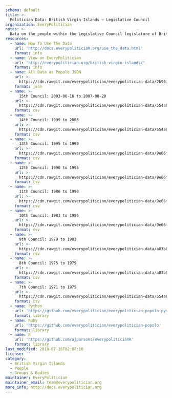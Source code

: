 ```yaml
---
schema: default
title: >-
  Politician Data: British Virgin Islands — Legislative Council
organization: EveryPolitician
notes: >-
  Data on the people within the Legislative Council legislature of British Virgin Islands.
resources:
  - name: How To Use The Data
    url: 'http://docs.everypolitician.org/use_the_data.html'
    format: info
  - name: View on EveryPolitician
    url: 'http://everypolitician.org/british-virgin-islands/'
    format: info
  - name: All Data as Popolo JSON
    url: >-
      https://cdn.rawgit.com/everypolitician/everypolitician-data/2b96a85d468bc2d961b21ecfdc2fd702c35de5d6/data/British_Virgin_Islands/Council/ep-popolo-v1.0.json
    format: json
  - name: >-
      15th Council: 2003-06-16 to 2007-08-20
    url: >-
      https://cdn.rawgit.com/everypolitician/everypolitician-data/554a6cb306153130ac5558e4c015471d63e57cb7/data/British_Virgin_Islands/Council/term-2003.csv
    format: csv
  - name: >-
      14th Council: 1999 to 2003
    url: >-
      https://cdn.rawgit.com/everypolitician/everypolitician-data/554a6cb306153130ac5558e4c015471d63e57cb7/data/British_Virgin_Islands/Council/term-1999.csv
    format: csv
  - name: >-
      13th Council: 1995 to 1999
    url: >-
      https://cdn.rawgit.com/everypolitician/everypolitician-data/9e66f3c304bb54dd6b4837f16c189f1c6a4c8792/data/British_Virgin_Islands/Council/term-1995.csv
    format: csv
  - name: >-
      12th Council: 1990 to 1995
    url: >-
      https://cdn.rawgit.com/everypolitician/everypolitician-data/9e66f3c304bb54dd6b4837f16c189f1c6a4c8792/data/British_Virgin_Islands/Council/term-1990.csv
    format: csv
  - name: >-
      11th Council: 1986 to 1990
    url: >-
      https://cdn.rawgit.com/everypolitician/everypolitician-data/9e66f3c304bb54dd6b4837f16c189f1c6a4c8792/data/British_Virgin_Islands/Council/term-1986.csv
    format: csv
  - name: >-
      10th Council: 1983 to 1986
    url: >-
      https://cdn.rawgit.com/everypolitician/everypolitician-data/9e66f3c304bb54dd6b4837f16c189f1c6a4c8792/data/British_Virgin_Islands/Council/term-1983.csv
    format: csv
  - name: >-
      9th Council: 1979 to 1983
    url: >-
      https://cdn.rawgit.com/everypolitician/everypolitician-data/a83b85b639f66814a53faedba3d219fa35159aa8/data/British_Virgin_Islands/Council/term-1979.csv
    format: csv
  - name: >-
      8th Council: 1975 to 1979
    url: >-
      https://cdn.rawgit.com/everypolitician/everypolitician-data/a83b85b639f66814a53faedba3d219fa35159aa8/data/British_Virgin_Islands/Council/term-1975.csv
    format: csv
  - name: >-
      7th Council: 1971 to 1975
    url: >-
      https://cdn.rawgit.com/everypolitician/everypolitician-data/554a6cb306153130ac5558e4c015471d63e57cb7/data/British_Virgin_Islands/Council/term-1971.csv
    format: csv
  - name: Python
    url: 'https://github.com/everypolitician/everypolitician-popolo-python'
    format: library
  - name: Ruby
    url: 'https://github.com/everypolitician/everypolitician-popolo'
    format: library
  - name: R
    url: 'https://github.com/ajparsons/everypoliticianR'
    format: library
last_modified: 2018-07-16T02:07:10
license: ''
category:
  - British Virgin Islands
  - People
  - Groups & Bodies
maintainer: EveryPolitician
maintainer_email: team@everypolitician.org
more_info: http://docs.everypolitician.org
---
```

